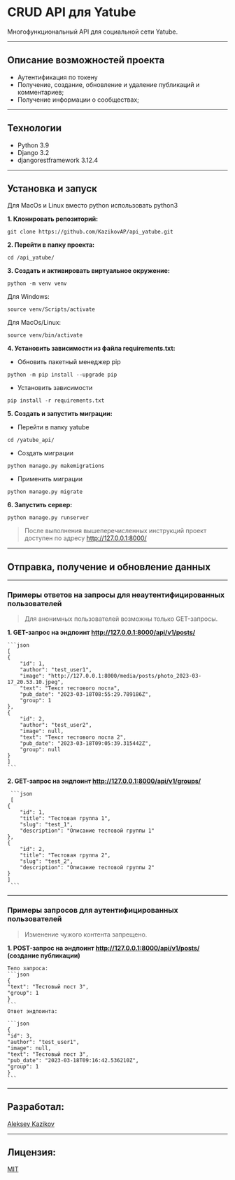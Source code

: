 # CRUD API для Yatube

Многофункциональный API для социальной сети Yatube.

---
## Описание возможностей проекта

- Аутентификация по токену
- Получение, cоздание, обновление и удаление публикаций и комментариев;
- Получение информации о сообществах;

---
## Технологии
* Python 3.9
* Django 3.2
* djangorestframework 3.12.4

---
## Установка и запуск

Для MacOs и Linux вместо python использовать python3

**1. Клонировать репозиторий:**
```
git clone https://github.com/KazikovAP/api_yatube.git
```

**2. Перейти в папку проекта:**
```
cd /api_yatube/
```

**3. Cоздать и активировать виртуальное окружение:**
```
python -m venv venv
```

Для Windows:
```
source venv/Scripts/activate
```

Для MacOs/Linux:
```
source venv/bin/activate
```

**4. Установить зависимости из файла requirements.txt:**
- Обновить пакетный менеджер pip
```
python -m pip install --upgrade pip
```

- Установить зависимости
```
pip install -r requirements.txt
```

**5. Создать и запустить миграции:**
- Перейти в папку yatube
```
cd /yatube_api/
```

- Создать миграции
```
python manage.py makemigrations
```

- Применить миграции
```
python manage.py migrate
```

**6. Запустить сервер:**
```
python manage.py runserver
```

> После выполнения вышеперечисленных инструкций проект доступен по адресу http://127.0.0.1:8000/

---
## Отправка, получение и обновление данных

---
### Примеры ответов на запросы для неаутентифицированных пользователей

> Для анонимных пользователей возможны только GET-запросы.

**1. GET-запрос на эндпоинт http://127.0.0.1:8000/api/v1/posts/**

    ```json
    [
    {
        "id": 1,
        "author": "test_user1",
        "image": "http://127.0.0.1:8000/media/posts/photo_2023-03-17_20.53.10.jpeg",
        "text": "Текст тестового поста",
        "pub_date": "2023-03-18T08:55:29.789186Z",
        "group": 1
    },
    {
        "id": 2,
        "author": "test_user2",
        "image": null,
        "text": "Текст тестового поста 2",
        "pub_date": "2023-03-18T09:05:39.315442Z",
        "group": null
    }
    ]
    ```

**2. GET-запрос на эндпоинт http://127.0.0.1:8000/api/v1/groups/**

     ```json
     [
    {
        "id": 1,
        "title": "Тестовая группа 1",
        "slug": "test_1",
        "description": "Описание тестовой группы 1"
    },
    {
        "id": 2,
        "title": "Тестовая группа 2",
        "slug": "test_2",
        "description": "Описание тестовой группы 2"
    }
    ]
     ```

---
### Примеры запросов для аутентифицированных пользователей

> Изменение чужого контента запрещено.

**1. POST-запрос на эндпоинт http://127.0.0.1:8000/api/v1/posts/ (создание публикации)**
   
    Тело запроса:
    ```json
    {
    "text": "Тестовый пост 3",
    "group": 1
    }
    ```
    Ответ эндпоинта:
    
    ```json
    {
    "id": 3,
    "author": "test_user1",
    "image": null,
    "text": "Тестовый пост 3",
    "pub_date": "2023-03-18T09:16:42.536210Z",
    "group": 1
    }
    ```

---
## Разработал:
[Aleksey Kazikov](https://github.com/KazikovAP)

---
## Лицензия:
[MIT](https://opensource.org/licenses/MIT)

